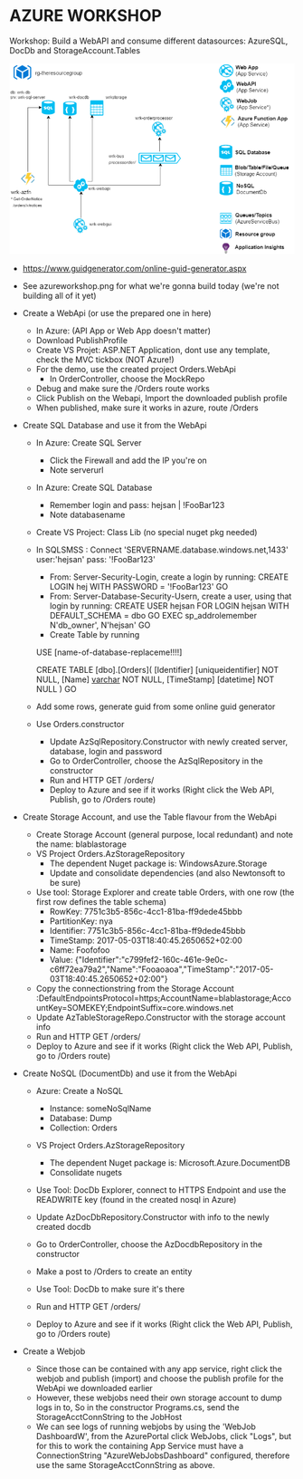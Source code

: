# AZURE WORKSHOP

Workshop: Build a WebAPI and consume different datasources: AzureSQL, DocDb and StorageAccount.Tables

![Image](azureworkshop.png)


* https://www.guidgenerator.com/online-guid-generator.aspx
* See azureworkshop.png for what we're gonna build today (we're not building all of it yet)

* Create a WebApi (or use the prepared one in here)
	* In Azure: (API App or Web App doesn't matter)
	* Download PublishProfile
	* Create VS Projet: ASP.NET Application, dont use any template, check the MVC tickbox (NOT Azure!)
	* For the demo, use the created project Orders.WebApi 
		* In OrderController, choose the MockRepo
	* Debug and make sure the /Orders route works
	* Click Publish on the Webapi, Import the downloaded publish profile
	* When published, make sure it works in azure, route /Orders

* Create SQL Database and use it from the WebApi
	* In Azure: Create SQL Server
		* Click the Firewall and add the IP you're on
		* Note serverurl
	* In Azure: Create SQL Database
		* Remember login and pass: hejsan | !FooBar123
		* Note databasename
	* Create VS Project: Class Lib (no special nuget pkg needed)
	* In SQLSMSS : Connect 'SERVERNAME.database.windows.net,1433' user:'hejsan' pass: '!FooBar123' 
		* From: Server-Security-Login, create a login by running:
			CREATE LOGIN hej
				WITH PASSWORD = '!FooBar123' 
			GO
		* From: Server-Database-Security-Usern, create a user, using that login by running:
			CREATE USER hejsan
				FOR LOGIN hejsan
				WITH DEFAULT_SCHEMA = dbo
			GO
			EXEC sp_addrolemember N'db_owner', N'hejsan'
			GO
		* Create Table by running
	
		USE [name-of-database-replaceme!!!!]

		CREATE TABLE [dbo].[Orders](
			[Identifier] [uniqueidentifier] NOT NULL,
			[Name] [varchar](50) NOT NULL,
			[TimeStamp] [datetime] NOT NULL
		) 
		GO
	* Add some rows, generate guid from some online guid generator
	* Use Orders.constructor
		* Update AzSqlRepository.Constructor with newly created server, database, login and password
		* Go to OrderController, choose the AzSqlRepository in the constructor
		* Run and HTTP GET /orders/
		* Deploy to Azure and see if it works (Right click the Web API, Publish, go to /Orders route)
		
* Create Storage Account, and use the Table flavour from the WebApi
	* Create Storage Account (general purpose, local redundant) and note the name: blablastorage
	* VS Project Orders.AzStorageRepository 
		* The dependent Nuget package is: WindowsAzure.Storage
		* Update and consolidate dependencies (and also Newtonsoft to be sure)
	* Use tool: Storage Explorer and create table Orders, with one row (the first row defines the table schema)
		* RowKey: 7751c3b5-856c-4cc1-81ba-ff9dede45bbb
		* PartitionKey: nya
		* Identifier: 7751c3b5-856c-4cc1-81ba-ff9dede45bbb
		* TimeStamp: 2017-05-03T18:40:45.2650652+02:00
		* Name: Foofofoo
		* Value: {"Identifier":"c799fef2-160c-461e-9e0c-c6ff72ea79a2","Name":"Fooaoaoa","TimeStamp":"2017-05-03T18:40:45.2650652+02:00"}
	* Copy the connectionstring from the Storage Account :DefaultEndpointsProtocol=https;AccountName=blablastorage;AccountKey=SOMEKEY;EndpointSuffix=core.windows.net
	* Update AzTableStorageRepo.Constructor with the storage account info
	* Run and HTTP GET /orders/
	* Deploy to Azure and see if it works (Right click the Web API, Publish, go to /Orders route)
	
* Create NoSQL (DocumentDb) and use it from the WebApi
	* Azure: Create a NoSQL
		* Instance: someNoSqlName
		* Database: Dump
		* Collection: Orders
	* VS Project Orders.AzStorageRepository 
		* The dependent Nuget package is: Microsoft.Azure.DocumentDB
		* Consolidate nugets
	* Use Tool: DocDb Explorer, connect to HTTPS Endpoint and use the READWRITE key (found in the created nosql in Azure)
	* Update AzDocDbRepository.Constructor with info to the newly created docdb
	* Go to OrderController, choose the AzDocdbRepository in the constructor

	* Make a post to /Orders to create an entity
	* Use Tool: DocDb to make sure it's there
	* Run and HTTP GET /orders/
	* Deploy to Azure and see if it works (Right click the Web API, Publish, go to /Orders route)

* Create a Webjob
	* Since those can be contained with any app service, right click the webjob and publish (import) and choose the publish profile for the WebApi we downloaded earlier
	* However, these webjobs need their own storage account to dump logs in to, So in the constructor Programs.cs, send the StorageAcctConnString to the JobHost
	* We can see logs of running webjobs by using the 'WebJob DashboardW', from the AzurePortal click WebJobs, click "Logs", but for this to work the containing App Service
		must have a ConnectionString "AzureWebJobsDashboard" configured, therefore use the same StorageAcctConnString as above.
